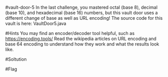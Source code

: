 #vault-door-5
In the last challenge, you mastered octal (base 8), decimal (base 10), and hexadecimal (base 16) numbers, but this vault door uses a different change of base as well as URL encoding! The source code for this vault is here: VaultDoor5.java

#Hints
You may find an encoder/decoder tool helpful, such as https://encoding.tools/
Read the wikipedia articles on URL encoding and base 64 encoding to understand how they work and what the results look like.

#Soltution


#Flag